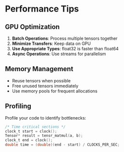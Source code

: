 # Performance Tips

## GPU Optimization

1. **Batch Operations**: Process multiple tensors together
2. **Minimize Transfers**: Keep data on GPU
3. **Use Appropriate Types**: float32 is faster than float64
4. **Async Operations**: Use streams for parallelism

## Memory Management

- Reuse tensors when possible
- Free unused tensors immediately
- Use memory pools for frequent allocations

## Profiling

Profile your code to identify bottlenecks:

```c
/* Time critical sections */
clock_t start = clock();
Tensor* result = tensr_matmul(a, b);
clock_t end = clock();
double time = (double)(end - start) / CLOCKS_PER_SEC;
```
